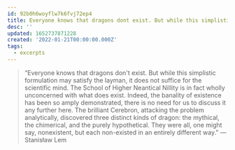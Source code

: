 ```yaml
---
id: 92b0h6woyflw7k6fvj72ep4
title: Everyone knows that dragons dont exist. But while this simplistic...
desc: ''
updated: 1652737871228
created: '2022-01-21T00:00:00.000Z'
tags:
  - excerpts
---
```


> “Everyone knows that dragons don't exist. But while this simplistic formulation may satisfy the layman, it does not suffice for the scientific mind. The School of Higher Neantical Nillity is in fact wholly unconcerned with what does exist. Indeed, the banality of existence has been so amply demonstrated, there is no need for us to discuss it any further here. The brilliant Cerebron, attacking the problem analytically, discovered three distinct kinds of dragon: the mythical, the chimerical, and the purely hypothetical. They were all, one might say, nonexistent, but each non-existed in an entirely different way.” — Stanisław Lem
